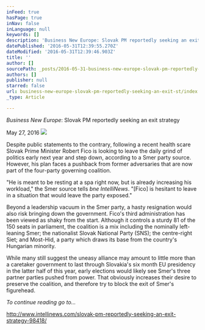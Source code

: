 ```yaml
---
inFeed: true
hasPage: true
inNav: false
inLanguage: null
keywords: []
description: 'Business New Europe: Slovak PM reportedly seeking an exit strategy'
datePublished: '2016-05-31T12:39:55.270Z'
dateModified: '2016-05-31T12:39:46.903Z'
title: ''
author: []
sourcePath: _posts/2016-05-31-business-new-europe-slovak-pm-reportedly-seeking-an-exit-st.md
authors: []
publisher: null
starred: false
url: business-new-europe-slovak-pm-reportedly-seeking-an-exit-st/index.html
_type: Article

---
```

_Business New Europe_: Slovak PM reportedly seeking an exit strategy

May 27, 2016
![](https://the-grid-user-content.s3-us-west-2.amazonaws.com/9d7410d2-f008-49fb-8061-27ce302e1bdd.jpg)

Despite public statements to the contrary, following a recent health scare Slovak Prime Minister Robert Fico is looking to leave the daily grind of politics early next year and step down, according to a Smer party source. However, his plan faces a pushback from former adversaries that are now part of the four-party governing coalition. 

"He is meant to be resting at a spa right now, but is already increasing his workload," the Smer source tells _bne IntelliNews_. "\[Fico\] is hesitant to leave in a situation that would leave the party exposed." 

Beyond a leadership vacuum in the Smer party, a hasty resignation would also risk bringing down the government. Fico's third administration has been viewed as shaky from the start. Although it controls a sturdy 81 of the 150 seats in parliament, the coalition is a mix including the nominally left-leaning Smer; the nationalist Slovak National Party (SNS); the centre-right Siet; and Most-Hid, a party which draws its base from the country's Hungarian minority. 

While many still suggest the uneasy alliance may amount to little more than a caretaker government to last through Slovakia's six month EU presidency in the latter half of this year, early elections would likely see Smer's three partner parties pushed from power. That obviously increases their desire to preserve the coalition, and therefore try to block the exit of Smer's figurehead.

_To continue reading go to..._

http://www.intellinews.com/slovak-pm-reportedly-seeking-an-exit-strategy-98418/